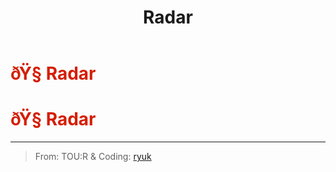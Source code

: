 ﻿---
lang: en-US
title: Radar
prev: Overclocked
next: Rebirth
---
# <font color=#d41e04>ðŸ§­ <b>Radar</b></font> <Badge text="Helpful" type="tip" vertical="middle"/>
# <font color=#d41e04>ðŸ§­ <b>Radar</b></font> <Badge text="Helpful" type="tip" vertical="middle"/>
---

> From: TOU:R & Coding: [ryuk](https://github.com/ryuk2098)

